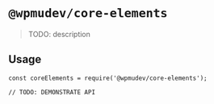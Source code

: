 # `@wpmudev/core-elements`

> TODO: description

## Usage

```
const coreElements = require('@wpmudev/core-elements');

// TODO: DEMONSTRATE API
```
